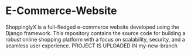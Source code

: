 # E-Commerce-Website
ShoppinglyX is a full-fledged e-commerce website developed using the Django framework. This repository contains the source code for building a robust online shopping platform with a focus on scalability, security, and a seamless user experience.
 PROJECT IS UPLOADED IN my-new-branch 
